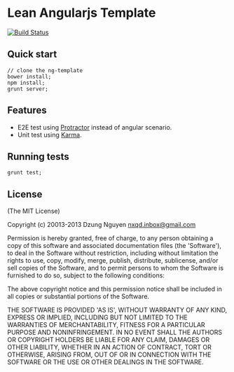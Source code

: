 # Lean Angularjs Template
[![Build Status](https://travis-ci.org/rhacker/ng-template.png?branch=master)](https://travis-ci.org/rhacker/ng-template)

## Quick start
```
// clone the ng-template
bower install;
npm install;
grunt server;
```

## Features
  * E2E test using [Protractor](https://github.com/angular/protractor) instead of angular scenario.
  * Unit test using [Karma](https://github.com/karma-runner/karma).

## Running tests
```
grunt test;
```

## License

(The MIT License)

Copyright (c) 20013-2013 Dzung Nguyen <nxqd.inbox@gmail.com>

Permission is hereby granted, free of charge, to any person obtaining a copy of this software and associated documentation files (the 'Software'), to deal in the Software without restriction, including without limitation the rights to use, copy, modify, merge, publish, distribute, sublicense, and/or sell copies of the Software, and to permit persons to whom the Software is furnished to do so, subject to the following conditions:

The above copyright notice and this permission notice shall be included in all copies or substantial portions of the Software.

THE SOFTWARE IS PROVIDED 'AS IS', WITHOUT WARRANTY OF ANY KIND, EXPRESS OR IMPLIED, INCLUDING BUT NOT LIMITED TO THE WARRANTIES OF MERCHANTABILITY, FITNESS FOR A PARTICULAR PURPOSE AND NONINFRINGEMENT. IN NO EVENT SHALL THE AUTHORS OR COPYRIGHT HOLDERS BE LIABLE FOR ANY CLAIM, DAMAGES OR OTHER LIABILITY, WHETHER IN AN ACTION OF CONTRACT, TORT OR OTHERWISE, ARISING FROM, OUT OF OR IN CONNECTION WITH THE SOFTWARE OR THE USE OR OTHER DEALINGS IN THE SOFTWARE.
